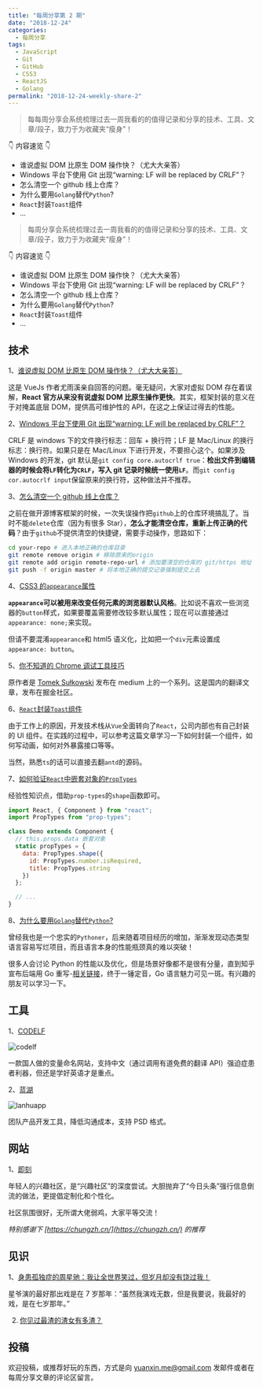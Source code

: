 ```yaml
---
title: "每周分享第 2 期"
date: "2018-12-24"
categories:
  - 每周分享
tags: 
  - JavaScript
  - Git
  - GitHub
  - CSS3
  - ReactJS
  - Golang
permalink: "2018-12-24-weekly-share-2"
---
```


> 每每周分享会系统梳理过去一周我看的的值得记录和分享的技术、工具、文章/段子，致力于为收藏夹“瘦身”！

👇 内容速览 👇

- 谁说虚拟 DOM 比原生 DOM 操作快？（尤大大亲答）
- Windows 平台下使用 Git 出现“warning: LF will be replaced by CRLF”？
- 怎么清空一个 github 线上仓库？
- 为什么要用`Golang`替代`Python`?
- `React`封装`Toast`组件
- ...

<!-- more -->

> 每周分享会系统梳理过去一周我看的的值得记录和分享的技术、工具、文章/段子，致力于为收藏夹“瘦身”！

👇 内容速览 👇

- 谁说虚拟 DOM 比原生 DOM 操作快？（尤大大亲答）
- Windows 平台下使用 Git 出现“warning: LF will be replaced by CRLF”？
- 怎么清空一个 github 线上仓库？
- 为什么要用`Golang`替代`Python`?
- `React`封装`Toast`组件
- ...

## 技术

1、[谁说虚拟 DOM 比原生 DOM 操作快？（尤大大亲答）](https://www.zhihu.com/question/31809713/answer/53544875)

这是 VueJs 作者尤雨溪亲自回答的问题。毫无疑问，大家对虚拟 DOM 存在着误解，**React 官方从来没有说虚拟 DOM 比原生操作更快**。其实，框架封装的意义在于对掩盖底层 DOM，提供高可维护性的 API，在这之上保证过得去的性能。

2、[Windows 平台下使用 Git 出现“warning: LF will be replaced by CRLF”？](https://stackoverflow.com/questions/5834014/lf-will-be-replaced-by-crlf-in-git-what-is-that-and-is-it-important)

CRLF 是 windows 下的文件换行标志：回车 + 换行符；LF 是 Mac/Linux 的换行标志：换行符。如果只是在 Mac/Linux 下进行开发，不要担心这个。如果涉及 Windows 的开发，git 默认是`git config core.autocrlf true`：**检出文件到编辑器的时候会将`LF`转化为`CRLF`，写入 git 记录时候统一使用`LF`**。而`git config cor.autocrlf input`保留原来的换行符，这种做法并不推荐。

3、[怎么清空一个 github 线上仓库？](https://stackoverflow.com/questions/28578581/how-to-completely-clear-git-repository-without-deleting-it)

之前在做开源博客框架的时候，一次失误操作把`github`上的仓库环境搞乱了。当时不能`delete`仓库（因为有很多 Star），**怎么才能清空仓库，重新上传正确的代码**？由于`github`不提供清空的快捷键，需要手动操作，思路如下：

```sh
cd your-repo # 进入本地正确的仓库目录
git remote remove origin # 移除原来的origin
git remote add origin remote-repo-url # 添加要清空的仓库的 git/https 地址
git push -f origin master # 将本地正确的提交记录强制提交上去
```

4、[CSS3 的`appearance`属性](https://www.w3cplus.com/css3/changing-appearance-of-element-with-css3.html)

**`appearance`可以被用来改变任何元素的浏览器默认风格**。比如说不喜欢一些浏览器的`button`样式，如果要覆盖需要修改较多默认属性；现在可以直接通过`appearance: none;`来实现。

但请不要混淆`appearance`和 html5 语义化，比如把一个`div`元素设置成`appearance: button`。

5、[你不知道的 Chrome 调试工具技巧](https://juejin.im/post/5c09a80151882521c81168a2)

原作者是 [Tomek Sułkowski](https://link.juejin.im/?target=https%3A%2F%2Ftwitter.com%2Fsulco) 发布在 medium 上的一个系列。这是国内的翻译文章，发布在掘金社区。

6、[`React`封装`Toast`组件](https://juejin.im/post/5b63fdd46fb9a04fa7757081)

由于工作上的原因，开发技术栈从`Vue`全面转向了`React`，公司内部也有自己封装的 UI 组件。在实践的过程中，可以参考这篇文章学习一下如何封装一个组件，如何写动画，如何对外暴露接口等等。

当然，熟悉`ts`的话可以直接去翻`antd`的源码。

7、[如何验证`React`中嵌套对象的`PropTypes`](https://codeday.me/bug/20170619/28958.html)

经验性知识点，借助`prop-types`的`shape`函数即可。

```javascript
import React, { Component } from "react";
import PropTypes from "prop-types";

class Demo extends Component {
  // this.props.data 嵌套对象
  static propTypes = {
    data: PropTypes.shape({
      id: PropTypes.number.isRequired,
      title: PropTypes.string
    })
  };

  // ...
}
```

8、[为什么要用`Golang`替代`Python`?](https://www.zhihu.com/question/291435860)

曾经我也是一个忠实的`Pythoner`，后来随着项目经历的增加，渐渐发现动态类型语言容易写烂项目，而且语言本身的性能瓶颈真的难以突破！

很多人会讨论 Python 的性能以及优化，但是场景好像都不是很有分量，直到知乎宣布后端用 Go 重写-[相关链接](https://zhuanlan.zhihu.com/p/48039838)，终于一锤定音，Go 语言魅力可见一斑。有兴趣的朋友可以学习一下。

## 工具

1、[CODELF](https://unbug.github.io/codelf/)

![codelf](/images/每周分享/002/codelf.png)

一款国人做的变量命名网站，支持中文（通过调用有道免费的翻译 API）强迫症患者利器，但还是学好英语才是重点。

2、[蓝湖](https://lanhuapp.com/?home)

![lanhuapp](/images/每周分享/002/lanhuapp.png)

团队产品开发工具，降低沟通成本，支持 PSD 格式。

## 网站

1、[即刻](https://www.ruguoapp.com/)

年轻人的兴趣社区，是“兴趣社区”的深度尝试。大胆抛弃了“今日头条”强行信息倒流的做法，更提倡定制化和个性化。

社区氛围很好，无所谓大佬弱鸡，大家平等交流！

_特别感谢下 [https://chungzh.cn/](https://chungzh.cn/) 的推荐_

## 见识

1、[身患孤独症的周星驰：我让全世界笑过，但岁月却没有饶过我！](https://www.jianshu.com/p/f984436ae228?utm_campaign=maleskine&utm_content=note&utm_medium=pc_all_hots&utm_source=recommendation)

星爷演的最好那出戏是在 7 岁那年：“虽然我演戏无数，但是我要说，我最好的戏，是在七岁那年。”

2. [你见过最渣的渣女有多渣？](https://www.zhihu.com/question/293207596/answer/550222589?utm_source=wechat_session&utm_medium=social&utm_oi=833609455009660928)

## 投稿

欢迎投稿，或推荐好玩的东西，方式是向 yuanxin.me@gmail.com 发邮件或者在每周分享文章的评论区留言。
